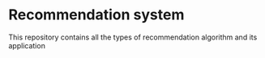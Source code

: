 # Recommendation system
This repository contains all the types of recommendation algorithm and its application
